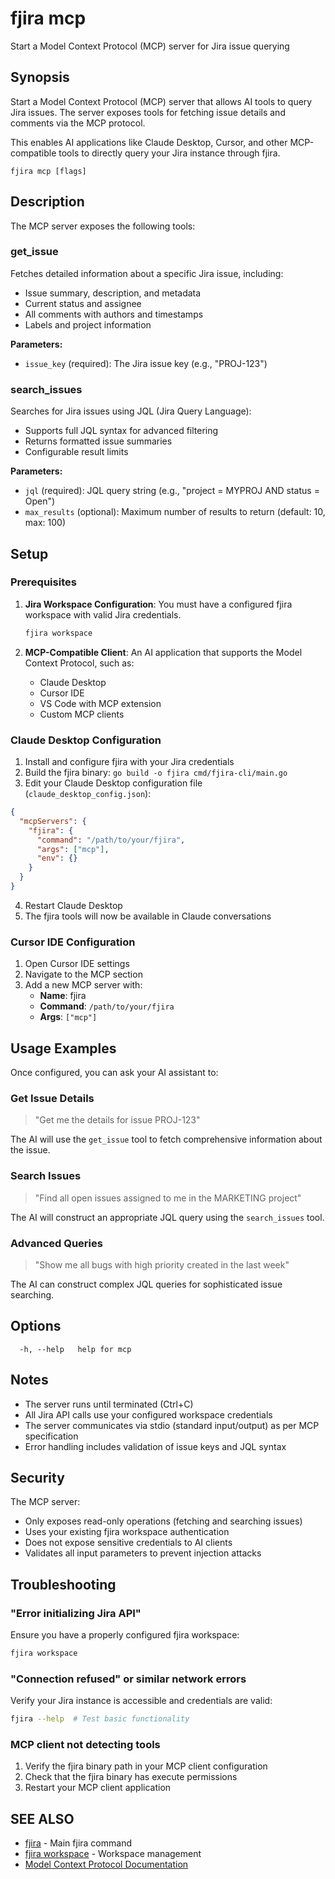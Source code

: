 # fjira mcp

Start a Model Context Protocol (MCP) server for Jira issue querying

## Synopsis

Start a Model Context Protocol (MCP) server that allows AI tools to query Jira issues.
The server exposes tools for fetching issue details and comments via the MCP protocol.

This enables AI applications like Claude Desktop, Cursor, and other MCP-compatible tools
to directly query your Jira instance through fjira.

```
fjira mcp [flags]
```

## Description

The MCP server exposes the following tools:

### get_issue

Fetches detailed information about a specific Jira issue, including:
- Issue summary, description, and metadata
- Current status and assignee
- All comments with authors and timestamps
- Labels and project information

**Parameters:**
- `issue_key` (required): The Jira issue key (e.g., "PROJ-123")

### search_issues

Searches for Jira issues using JQL (Jira Query Language):
- Supports full JQL syntax for advanced filtering
- Returns formatted issue summaries
- Configurable result limits

**Parameters:**
- `jql` (required): JQL query string (e.g., "project = MYPROJ AND status = Open")
- `max_results` (optional): Maximum number of results to return (default: 10, max: 100)

## Setup

### Prerequisites

1. **Jira Workspace Configuration**: You must have a configured fjira workspace with valid Jira credentials.
   ```bash
   fjira workspace
   ```

2. **MCP-Compatible Client**: An AI application that supports the Model Context Protocol, such as:
   - Claude Desktop
   - Cursor IDE
   - VS Code with MCP extension
   - Custom MCP clients

### Claude Desktop Configuration

1. Install and configure fjira with your Jira credentials
2. Build the fjira binary: `go build -o fjira cmd/fjira-cli/main.go`
3. Edit your Claude Desktop configuration file (`claude_desktop_config.json`):

```json
{
  "mcpServers": {
    "fjira": {
      "command": "/path/to/your/fjira",
      "args": ["mcp"],
      "env": {}
    }
  }
}
```

4. Restart Claude Desktop
5. The fjira tools will now be available in Claude conversations

### Cursor IDE Configuration

1. Open Cursor IDE settings
2. Navigate to the MCP section
3. Add a new MCP server with:
   - **Name**: fjira
   - **Command**: `/path/to/your/fjira`
   - **Args**: `["mcp"]`

## Usage Examples

Once configured, you can ask your AI assistant to:

### Get Issue Details
> "Get me the details for issue PROJ-123"

The AI will use the `get_issue` tool to fetch comprehensive information about the issue.

### Search Issues
> "Find all open issues assigned to me in the MARKETING project"

The AI will construct an appropriate JQL query using the `search_issues` tool.

### Advanced Queries
> "Show me all bugs with high priority created in the last week"

The AI can construct complex JQL queries for sophisticated issue searching.

## Options

```
  -h, --help   help for mcp
```

## Notes

- The server runs until terminated (Ctrl+C)
- All Jira API calls use your configured workspace credentials
- The server communicates via stdio (standard input/output) as per MCP specification
- Error handling includes validation of issue keys and JQL syntax

## Security

The MCP server:
- Only exposes read-only operations (fetching and searching issues)
- Uses your existing fjira workspace authentication
- Does not expose sensitive credentials to AI clients
- Validates all input parameters to prevent injection attacks

## Troubleshooting

### "Error initializing Jira API"
Ensure you have a properly configured fjira workspace:
```bash
fjira workspace
```

### "Connection refused" or similar network errors
Verify your Jira instance is accessible and credentials are valid:
```bash
fjira --help  # Test basic functionality
```

### MCP client not detecting tools
1. Verify the fjira binary path in your MCP client configuration
2. Check that the fjira binary has execute permissions
3. Restart your MCP client application

## SEE ALSO

* [fjira](fjira.md) - Main fjira command
* [fjira workspace](fjira_workspace.md) - Workspace management
* [Model Context Protocol Documentation](https://modelcontextprotocol.io/) 